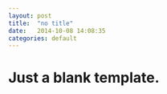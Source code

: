 ```yaml
---
layout: post
title:  "no title"
date:   2014-10-08 14:08:35
categories: default 
---
```


# Just a blank template.


